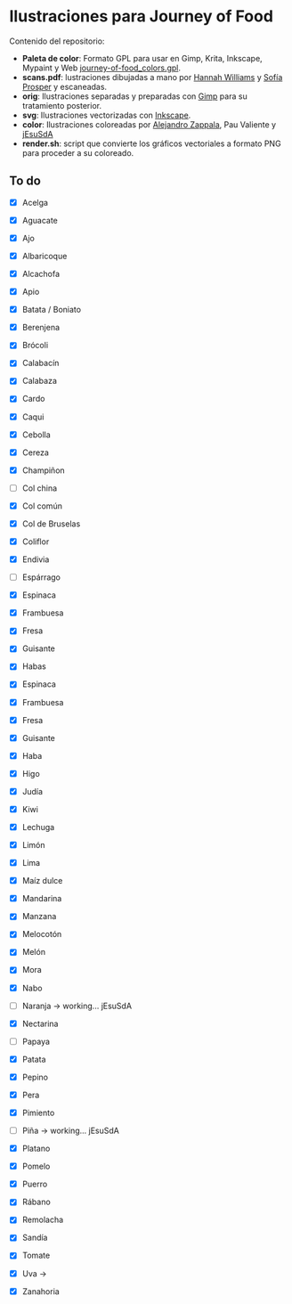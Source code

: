 # Ilustraciones para Journey of Food

Contenido del repositorio:

- **Paleta de color**: Formato GPL para usar en Gimp, Krita, Inkscape, Mypaint y Web [journey-of-food_colors.gpl](journey-of-food_colors.gpl).
- **scans.pdf**: lustraciones dibujadas a mano por [Hannah Williams](http://WWW.hannawilliams.co.za) y [Sofía Prosper](http://www.sofipros.com) y escaneadas.
- **orig**: Ilustraciones separadas y preparadas con [Gimp](http://www.gimp.org) para su tratamiento posterior.
- **svg**: Ilustraciones vectorizadas con [Inkscape](http://www.inkscape.org).
- **color**: Ilustraciones coloreadas por [Alejandro Zappala](http://www.alejandrozappala.com), Pau Valiente y [jEsuSdA](http://www.jesusda.com)
- **render.sh**: script que convierte los gráficos vectoriales a formato PNG para proceder a su coloreado.



## To do

- [x] Acelga
- [x] Aguacate
- [x] Ajo
- [x] Albaricoque
- [x] Alcachofa
- [x] Apio
- [x] Batata / Boniato
- [x] Berenjena
- [x] Brócoli
- [x] Calabacín
- [x] Calabaza
- [x] Cardo
- [x] Caqui
- [x] Cebolla
- [x] Cereza
- [x] Champiñon
- [ ] Col china
- [x] Col común
- [x] Col de Bruselas
- [x] Coliflor
- [x] Endivia
- [ ] Espárrago
- [x] Espinaca
- [x] Frambuesa
- [x] Fresa
- [x] Guisante
- [x] Habas
- [x] Espinaca 
- [x] Frambuesa
- [x] Fresa
- [x] Guisante
- [x] Haba
- [x] Higo
- [x] Judía
- [x] Kiwi 
- [x] Lechuga
- [x] Limón
- [x] Lima
- [x] Maíz dulce
- [x] Mandarina
- [x] Manzana 
- [x] Melocotón 
- [x] Melón 
- [x] Mora 
- [x] Nabo
- [ ] Naranja -> working... jEsuSdA
- [x] Nectarina 
- [ ] Papaya
- [x] Patata
- [x] Pepino
- [x] Pera
- [x] Pimiento
- [ ] Piña -> working... jEsuSdA
- [x] Platano 
- [x] Pomelo 
- [x] Puerro
- [x] Rábano
- [x] Remolacha
- [x] Sandía
- [x] Tomate
- [x] Uva -> 
- [x] Zanahoria

